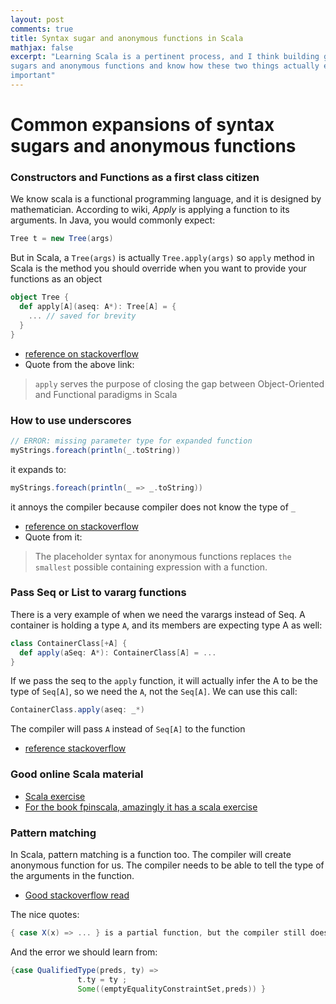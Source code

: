 ```yaml
---
layout: post
comments: true
title: Syntax sugar and anonymous functions in Scala
mathjax: false
excerpt: "Learning Scala is a pertinent process, and I think building good knowledge about Syntax
sugars and anonymous functions and know how these two things actually expand to what is really
important"
---
```


# Common expansions of syntax sugars and anonymous functions

### Constructors and Functions as a first class citizen
We know scala is a functional programming language, and it is designed by mathematician. According to wiki, *Apply* is applying a function to its arguments.
In Java, you would commonly  expect:
```java
Tree t = new Tree(args)
```
But in Scala, a `Tree(args)` is actually `Tree.apply(args)` so `apply` method in Scala is the method you should override when you want to provide your functions as an object


```scala
object Tree {
  def apply[A](aseq: A*): Tree[A] = {
    ... // saved for brevity
  }
}
```
* [reference on stackoverflow](https://stackoverflow.com/questions/9737352/what-is-the-apply-function-in-scala)
* Quote from the above link:
> `apply` serves the purpose of closing the gap between Object-Oriented and Functional paradigms in Scala

### How to use underscores

```scala
// ERROR: missing parameter type for expanded function
myStrings.foreach(println(_.toString))
```

it expands to:
```scala
myStrings.foreach(println(_ => _.toString))
```
it annoys the compiler because compiler does not know the type of `_`


* [reference on stackoverflow](https://stackoverflow.com/questions/7627117/scala-underscore-error-missing-parameter-type-for-expanded-function)
* Quote from it:
> The placeholder syntax for anonymous functions replaces `the smallest` possible containing expression with a function.


### Pass Seq or List to vararg functions

There is a very example of when we need the varargs instead of Seq. A container is holding a type `A`, and its members are expecting type A as well:
```scala
class ContainerClass[+A] {
  def apply(aSeq: A*): ContainerClass[A] = ...
}
```
If we pass the seq to the `apply` function, it will actually infer the A to be the type of `Seq[A]`, so we need the `A`, not the `Seq[A]`. We can use this call:
```scala
ContainerClass.apply(aseq: _*)
```
The compiler will pass `A` instead of `Seq[A]` to the function

* [reference stackoverflow](https://stackoverflow.com/questions/1832061/scala-pass-seq-to-var-args-functions)

### Good online Scala material

* [Scala exercise](https://www.scala-exercises.org/fp_in_scala/functional_data_structures)
* [For the book fpinscala, amazingly it has a scala exercise](https://www.scala-exercises.org/fp_in_scala/functional_data_structures)

### Pattern matching

In Scala, pattern matching is a function too. The compiler will create anonymous function for us. The compiler needs to be able to tell the type of the arguments in the function.

* [Good stackoverflow read](https://stackoverflow.com/questions/12869251/the-argument-types-of-an-anonymous-function-must-be-fully-known-sls-8-5)

The nice quotes:
```scala
{ case X(x) => ... } is a partial function, but the compiler still doesn't know what your input type is, except that it's a supertype of X. Normally this isn't a problem because if you're writing an anonymous function, the type is known from the context.
```

And the error we should learn from:
```Scala
{case QualifiedType(preds, ty) =>
               t.ty = ty ;
               Some((emptyEqualityConstraintSet,preds)) }
```
